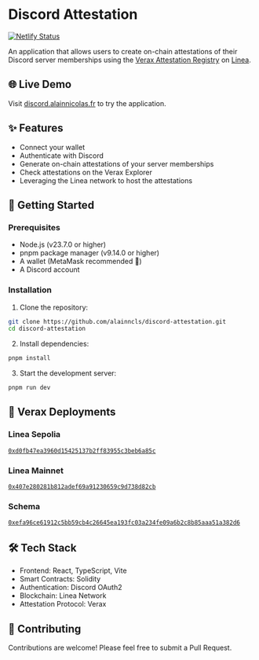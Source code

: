 # Discord Attestation

[![Netlify Status](https://api.netlify.com/api/v1/badges/48ce283b-7559-462d-8208-a6870f72a9c4/deploy-status)](https://app.netlify.com/sites/discord-attestation/deploys)

An application that allows users to create on-chain attestations of their Discord server memberships using
the [Verax Attestation Registry](https://www.ver.ax/) on [Linea](https://linea.build).

## 🌐 Live Demo

Visit [discord.alainnicolas.fr](https://discord.alainnicolas.fr/) to try the application.

## ✨ Features

- Connect your wallet
- Authenticate with Discord
- Generate on-chain attestations of your server memberships
- Check attestations on the Verax Explorer
- Leveraging the Linea network to host the attestations

## 🚀 Getting Started

### Prerequisites

- Node.js (v23.7.0 or higher)
- pnpm package manager (v9.14.0 or higher)
- A wallet (MetaMask recommended 🦊)
- A Discord account

### Installation

1. Clone the repository:

```bash
git clone https://github.com/alainncls/discord-attestation.git
cd discord-attestation
```

2. Install dependencies:

```bash
pnpm install
```

3. Start the development server:

```bash
pnpm run dev
```

## 🔗 Verax Deployments

### Linea Sepolia

[
`0xd0fb47ea3960d15425137b2ff83955c3beb6a85c`](https://explorer.ver.ax/linea-sepolia/portals/0xd0fb47ea3960d15425137b2ff83955c3beb6a85c)

### Linea Mainnet

[
`0x407e280281b812adef69a91230659c9d738d82cb`](https://explorer.ver.ax/linea/portals/0x407e280281b812adef69a91230659c9d738d82cb)

### Schema

[
`0xefa96ce61912c5bb59cb4c26645ea193fc03a234fe09a6b2c8b85aaa51a382d6`](https://explorer.ver.ax/linea/schemas/0xefa96ce61912c5bb59cb4c26645ea193fc03a234fe09a6b2c8b85aaa51a382d6)

## 🛠 Tech Stack

- Frontend: React, TypeScript, Vite
- Smart Contracts: Solidity
- Authentication: Discord OAuth2
- Blockchain: Linea Network
- Attestation Protocol: Verax

## 🤝 Contributing

Contributions are welcome! Please feel free to submit a Pull Request.
